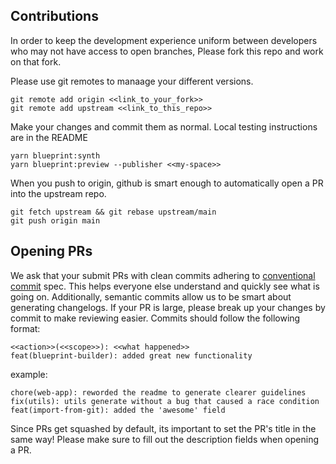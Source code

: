 
## Contributions

In order to keep the development experience uniform between developers who may not have access to open branches, Please fork this repo and work on that fork.


Please use git remotes to manaage your different versions.
```
git remote add origin <<link_to_your_fork>>
git remote add upstream <<link_to_this_repo>>
```
Make your changes and commit them as normal. Local testing instructions are in the README
```
yarn blueprint:synth
yarn blueprint:preview --publisher <<my-space>>
```

When you push to origin, github is smart enough to automatically open a PR into the upstream repo.
```
git fetch upstream && git rebase upstream/main
git push origin main
```

## Opening PRs

We ask that your submit PRs with clean commits adhering to [conventional commit](https://www.conventionalcommits.org/en/v1.0.0/) spec. This helps everyone else understand and quickly see what is going on. Additionally, semantic commits allow us to be smart about generating changelogs. If your PR is large, please break up your changes by commit to make reviewing easier. Commits should follow the following format:

```
<<action>>(<<scope>>): <<what happened>>
feat(blueprint-builder): added great new functionality
```

example:
```
chore(web-app): reworded the readme to generate clearer guidelines
fix(utils): utils generate without a bug that caused a race condition
feat(import-from-git): added the 'awesome' field
```

Since PRs get squashed by default, its important to set the PR's title in the same way! Please make sure to fill out the description fields when opening a PR.
